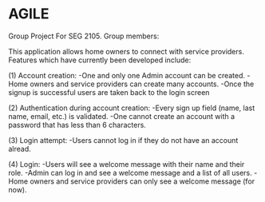 # AGILE
Group Project For SEG 2105.
Group members: 



This application allows home owners to connect with service providers. 
Features which have currently been developed include: 

(1) Account creation: 
-One and only one Admin account can be created. 
-Home owners and service providers can create many accounts.
-Once the signup is successful users are taken back to the login screen

(2) Authentication during account creation: 
-Every sign up field (name, last name, email, etc.) is validated. 
-One cannot create an account with a password that has less than 6 characters. 

(3) Login attempt:
-Users cannot log in if they do not have an account alread. 

(4) Login:
-Users will see a welcome message with their name and their role. 
-Admin can log in and see a welcome message and a list of all users. 
-Home owners and service providers can only see a welcome message (for now).


